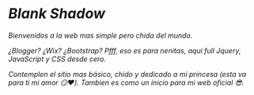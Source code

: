 # _Blank Shadow_
_Bienvenidos a la web mas simple pero chida del mundo._

_¿Blogger? ¿Wix? ¿Bootstrap? Pfff, eso es para nenitas, aqui full Jquery, JavaScript y CSS desde cero._

_Contemplen el sitio mas básico, chido y dedicado a mi princesa (esta va para ti mi amor :smirk::heart:). Tambien es como un inicio para mi web oficial :sunglasses:._

